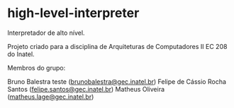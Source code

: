 # high-level-interpreter
Interpretador de alto nível.

Projeto criado para a disciplina de Arquiteturas de Computadores II EC 208 do Inatel.

Membros do grupo:

Bruno Balestra teste (brunobalestra@gec.inatel.br)
Felipe de Cássio Rocha Santos (felipe.santos@gec.inatel.br)
Matheus Oliveira (matheus.lage@gec.inatel.br)

